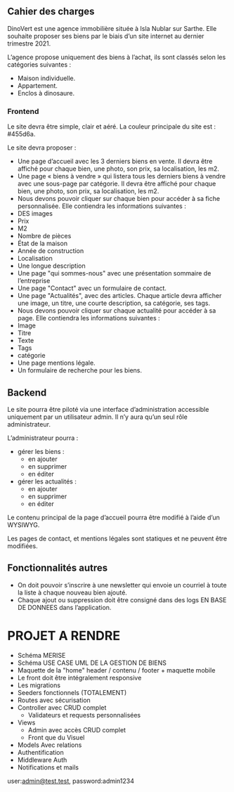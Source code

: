 ## Cahier des charges 
DinoVert est une agence immobilière située à Isla Nublar sur Sarthe. Elle souhaite proposer ses biens par le biais d’un site internet au dernier trimestre 2021. 

L’agence propose uniquement des biens à l’achat, ils sont classés selon les catégories suivantes : 
- Maison individuelle.
- Appartement.
- Enclos à dinosaure.

### Frontend 

Le site devra être simple, clair et aéré. La couleur principale du site est : #455d6a.

Le site devra proposer :

- Une page d’accueil avec les 3 derniers biens en vente. Il devra être affiché pour chaque bien, une photo, son prix, sa localisation, les m2. 
- Une page « biens à vendre » qui listera tous les derniers biens à vendre avec une sous-page par catégorie. Il devra être affiché pour chaque bien, une photo, son prix, sa localisation, les m2. 
- Nous devons pouvoir cliquer sur chaque bien pour accéder à sa fiche personnalisée. Elle contiendra les informations suivantes : 
- DES images
- Prix
- M2
- Nombre de pièces
- État de la maison 
- Année de construction 
- Localisation 
- Une longue description 
- Une page "qui sommes-nous" avec une présentation sommaire de l’entreprise
- Une page "Contact" avec un formulaire de contact. 
- Une page "Actualités", avec des articles. Chaque article devra afficher une image, un titre, une courte description, sa catégorie, ses tags. 
-  Nous devons pouvoir cliquer sur chaque actualité pour accéder à sa page. Elle contiendra les informations suivantes : 
- Image
- Titre
- Texte
- Tags 
- catégorie
- Une page mentions légale.
- Un formulaire de recherche pour les biens. 

## Backend

Le site pourra être piloté via une interface d’administration accessible uniquement par un utilisateur admin. Il n’y
aura qu’un seul rôle administrateur.

L’administrateur pourra :

- gérer les biens :
    - en ajouter
    - en supprimer
    - en éditer
- gérer les actualités :
    - en ajouter
    - en supprimer
    - en éditer

Le contenu principal de la page d’accueil pourra être modifié à l’aide d’un WYSIWYG. 

Les pages de contact, et mentions légales sont statiques et ne peuvent être modifiées. 

## Fonctionnalités autres 

- On doit pouvoir s’inscrire à une newsletter qui envoie un courriel à toute la liste à chaque nouveau bien ajouté. 
- Chaque ajout ou suppression doit être consigné dans des logs EN BASE DE DONNEES dans l’application.  

# PROJET A RENDRE 

- Schéma MERISE 
- Schéma USE CASE UML DE LA GESTION DE BIENS
- Maquette de la "home" header / contenu / footer + maquette mobile 
- Le front doit être intégralement responsive
- Les migrations 
- Seeders fonctionnels (TOTALEMENT) 
- Routes avec sécurisation
- Controller avec CRUD complet
    - Validateurs et requests personnalisées
- Views
    - Admin avec accès CRUD complet
    - Front que du Visuel
- Models Avec relations
- Authentification
- Middleware Auth
- Notifications et mails

user:admin@test.test, password:admin1234
